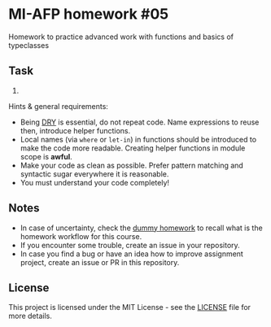 # MI-AFP homework #05

Homework to practice advanced work with functions and basics of typeclasses

## Task

1. 

Hints & general requirements: 

* Being [DRY](https://cs.wikipedia.org/wiki/Don%27t_repeat_yourself) is essential, do not repeat code. Name expressions to reuse then, introduce helper functions.
* Local names (via `where` or `let-in`) in functions should be introduced to make the code more readable. Creating helper functions in module scope is **awful**.
* Make your code as clean as possible. Prefer pattern matching and syntactic sugar everywhere it is reasonable.
* You must understand your code completely!

## Notes 

 * In case of uncertainty, check the [dummy homework](https://github.com/MI-AFP/hw00) to recall what is the homework workflow for this course.
 * If you encounter some trouble, create an issue in your repository.
 * In case you find a bug or have an idea how to improve assignment project, create an issue or PR in this repository.

## License

This project is licensed under the MIT License - see the [LICENSE](LICENSE)
file for more details.